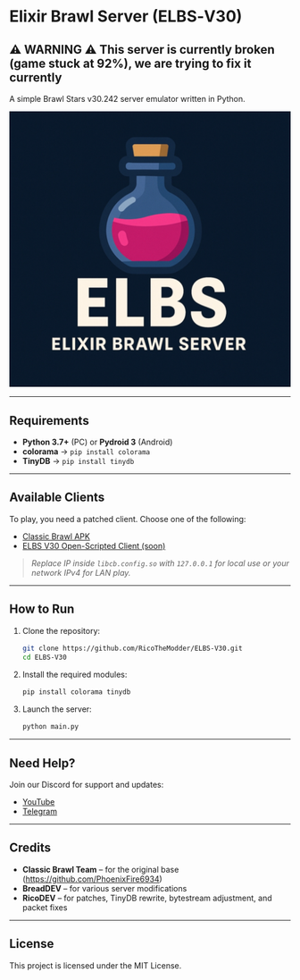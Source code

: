 # Elixir Brawl Server (ELBS‑V30)

## ⚠️ WARNING ⚠️ This server is currently broken (game stuck at 92%), we are trying to fix it currently

A simple Brawl Stars v30.242 server emulator written in Python.

![Screenshot](icon.jpg)

---

## Requirements

- **Python 3.7+** (PC) or **Pydroid 3** (Android)  
- **colorama** → `pip install colorama`  
- **TinyDB** → `pip install tinydb`

---

## Available Clients

To play, you need a patched client. Choose one of the following:

- [Classic Brawl APK](https://mega.nz/file/lqNFEbhL#cvEVCoNg7ufDFRvnzhr68AL3zeHlOQpajZLKcWu9PPE)  
- [ELBS V30 Open-Scripted Client (soon)](https://www.google.com)

> *Replace IP inside `libcb.config.so` with `127.0.0.1` for local use or your network IPv4 for LAN play.*

---

## How to Run

1. Clone the repository:
   ```bash
   git clone https://github.com/RicoTheModder/ELBS-V30.git
   cd ELBS-V30
   ```

2. Install the required modules:
   ```bash
   pip install colorama tinydb
   ```

3. Launch the server:
   ```bash
   python main.py
   ```

---

## Need Help?

Join our Discord for support and updates:

- [YouTube](https://youtube.com/@ricodev4129)  
- [Telegram](https://t.me/ricosmoddingstudio)

---

## Credits

- **Classic Brawl Team** – for the original base (https://github.com/PhoenixFire6934)  
- **BreadDEV** – for various server modifications  
- **RicoDEV** – for patches, TinyDB rewrite, bytestream adjustment, and packet fixes

---

## License

This project is licensed under the MIT License.
